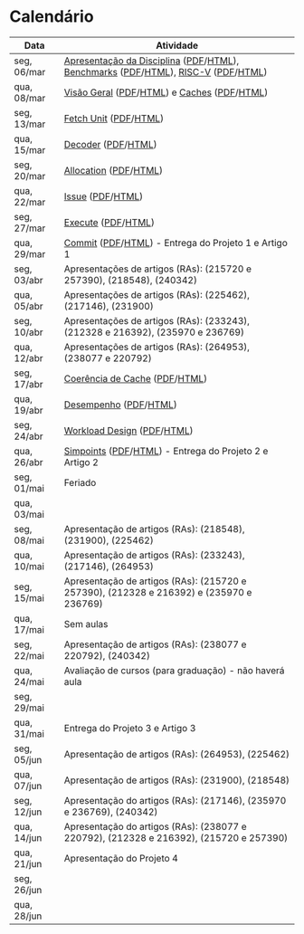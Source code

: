 # Calendário

| Data      | Atividade |
|---|---|
|seg, 06/mar| [Apresentação da Disciplina](../slides/apresentacao) ([PDF](../slides/apresentacao.pdf)/[HTML](../slides/apresentacao.html)), [Benchmarks](../slides/01-benchmarks) ([PDF](../slides/01-benchmark.pdf)/[HTML](../slides/01-benchmark.html)), [RISC-V](../slides/02-RISC-V) ([PDF](../slides/02-RISC-V.pdf)/[HTML](../slides/02-RISC-V.html))|
|qua, 08/mar| [Visão Geral](../slides/03-VisãoGeral) ([PDF](../slides/03-VisãoGeral.pdf)/[HTML](../slides/03-VisãoGeral.html)) e [Caches](../slides/04-Caches) ([PDF](../slides/04-Caches.pdf)/[HTML](../slides/04-Caches.html))|
|seg, 13/mar| [Fetch Unit](../slides/05-Fetch-Unit) ([PDF](../slides/05-Fetch-Unit.pdf)/[HTML](../slides/05-Fetch-Unit.html))|
|qua, 15/mar| [Decoder](../slides/06-Decoder) ([PDF](../slides/06-Decoder.pdf)/[HTML](../slides/06-Decoder.html))|
|seg, 20/mar| [Allocation](../slides/07-Allocation) ([PDF](../slides/07-Allocation.pdf)/[HTML](../slides/07-Allocation.html))||
|qua, 22/mar| [Issue](../slides/08-Issue) ([PDF](../slides/08-Issue.pdf)/[HTML](../slides/08-Issue.html))|
|seg, 27/mar| [Execute](../slides/09-Execute) ([PDF](../slides/09-Execute.pdf)/[HTML](../slides/09-Execute.html))|
|qua, 29/mar| [Commit](../slides/10-Commit) ([PDF](../slides/10-Commit.pdf)/[HTML](../slides/10-Commit.html)) - Entrega do Projeto 1 e Artigo 1|
|seg, 03/abr| Apresentações de artigos (RAs): (215720 e 257390), (218548), (240342)|
|qua, 05/abr| Apresentações de artigos (RAs): (225462), (217146), (231900)|
|seg, 10/abr| Apresentações de artigos (RAs): (233243), (212328 e 216392), (235970 e 236769)|
|qua, 12/abr| Apresentações de artigos (RAs): (264953), (238077 e 220792)|
|seg, 17/abr| [Coerência de Cache](../slides/11-Cache-Coherence) ([PDF](../slides/11-Cache-Coherence.pdf)/[HTML](../slides/11-Cache-Coherence.html))|
|qua, 19/abr| [Desempenho](../slides/12-Performance) ([PDF](../slides/12-Performance.pdf)/[HTML](../slides/12-Performance.html))|
|seg, 24/abr| [Workload Design](../slides/13-Workload-Design) ([PDF](../slides/13-Workload-Design.pdf)/[HTML](../slides/13-Workload-Design.html))|
|qua, 26/abr| [Simpoints](../slides/14-Simpoints) ([PDF](../slides/14-Simpoints.pdf)/[HTML](../slides/14-Simpoints.html)) - Entrega do Projeto 2 e Artigo 2|
|seg, 01/mai| Feriado |
|qua, 03/mai| |
|seg, 08/mai| Apresentação de artigos (RAs): (218548), (231900), (225462) |
|qua, 10/mai| Apresentação de artigos (RAs): (233243), (217146), (264953) |
|seg, 15/mai| Apresentação de artigos (RAs): (215720 e 257390), (212328 e 216392) e (235970 e 236769) |
|qua, 17/mai| Sem aulas |
|seg, 22/mai| Apresentação de artigos (RAs): (238077 e 220792), (240342)|
|qua, 24/mai| Avaliação de cursos (para graduação) - não haverá aula|
|seg, 29/mai| |
|qua, 31/mai| Entrega do Projeto 3 e Artigo 3|
|seg, 05/jun| Apresentação de artigos (RAs): (264953), (225462) |
|qua, 07/jun| Apresentação de artigos (RAs): (231900), (218548) |
|seg, 12/jun| Apresentação do artigos (RAs): (217146), (235970 e 236769), (240342)|
|qua, 14/jun| Apresentação do artigos (RAs): (238077 e 220792), (212328 e 216392), (215720 e 257390)|
|qua, 21/jun| Apresentação do Projeto 4|
|seg, 26/jun| |
|qua, 28/jun| |
